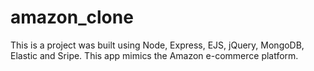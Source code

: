 # amazon_clone
This is a project was built using Node, Express, EJS, jQuery, MongoDB, Elastic and Sripe. This app mimics the Amazon e-commerce platform.
